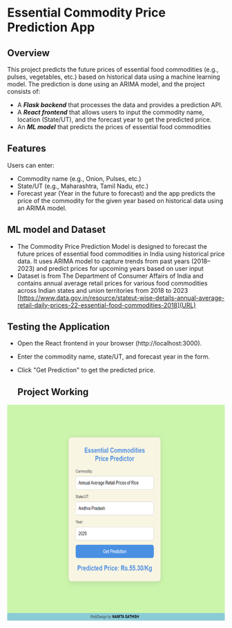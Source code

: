 # Essential Commodity Price Prediction App
## Overview
This project predicts the future prices of essential food commodities (e.g., pulses, vegetables, etc.) based on historical data using a machine learning model. The prediction is done using an ARIMA model, and the project consists of:

- A ***Flask backend*** that processes the data and provides a prediction API.
- A ***React frontend*** that allows users to input the commodity name, location (State/UT), and the forecast year to get the predicted price.
- An ***ML model*** that predicts the prices of essential food commodities
  
## Features
Users can enter:
- Commodity name (e.g., Onion, Pulses, etc.)
- State/UT (e.g., Maharashtra, Tamil Nadu, etc.)
- Forecast year (Year in the future to forecast)
and the app predicts the price of the commodity for the given year based on historical data using an ARIMA model.

## ML model and Dataset 
- The Commodity Price Prediction Model is designed to forecast the future prices of essential food commodities in India using historical price data. It uses ARIMA model to capture trends from past years (2018–2023) and predict prices for upcoming years based on user input
- Dataset is from The Department of Consumer Affairs of India and contains annual average retail prices for various food commodities across Indian states and union territories from 2018 to 2023 <br>
[https://www.data.gov.in/resource/stateut-wise-details-annual-average-retail-daily-prices-22-essential-food-commodities-2018](URL)

## Testing the Application
- Open the React frontend in your browser (http://localhost:3000).
- Enter the commodity name, state/UT, and forecast year in the form.
- Click "Get Prediction" to get the predicted price.
  
  ## Project Working

<img src="app.png" width="600" height="500">
